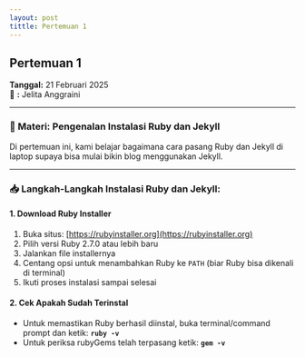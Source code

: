 ```yaml
---
layout: post
tittle: Pertemuan 1
---
```


## Pertemuan 1  
**Tanggal:** 21 Februari 2025  
📝       **:** Jelita Anggraini 


---

### 🔧 Materi: Pengenalan Instalasi Ruby dan Jekyll

Di pertemuan ini, kami belajar bagaimana cara pasang Ruby dan Jekyll di laptop supaya bisa mulai bikin blog menggunakan Jekyll.

---

### 📥 Langkah-Langkah Instalasi Ruby dan Jekyll:

#### 1. Download Ruby Installer

1. Buka situs: [https://rubyinstaller.org](https://rubyinstaller.org)
2. Pilih versi Ruby 2.7.0 atau lebih baru
3. Jalankan file installernya
4. Centang opsi untuk menambahkan Ruby ke `PATH` (biar Ruby bisa dikenali di terminal)
5. Ikuti proses instalasi sampai selesai

#### 2. Cek Apakah Sudah Terinstal

- Untuk memastikan Ruby berhasil diinstal, buka terminal/command prompt dan ketik: **`ruby -v`**
- Untuk periksa rubyGems telah terpasang ketik: **`gem -v`**
